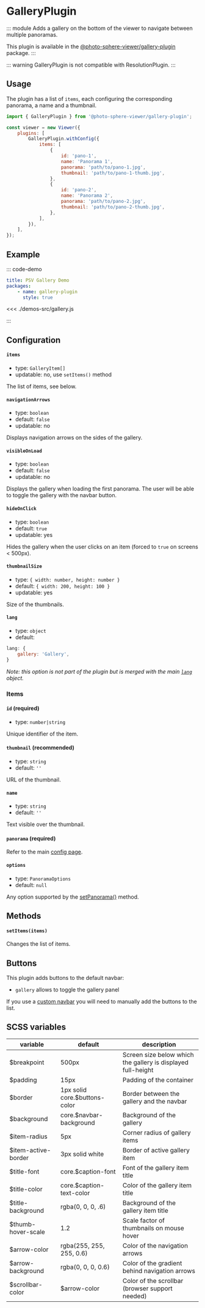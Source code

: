 # GalleryPlugin <Badge text="Styles"/>

<Badges module="gallery-plugin"/>

::: module
<ApiButton page="modules/GalleryPlugin.html"/>
Adds a gallery on the bottom of the viewer to navigate between multiple panoramas.

This plugin is available in the [@photo-sphere-viewer/gallery-plugin](https://www.npmjs.com/package/@photo-sphere-viewer/gallery-plugin) package.
:::

::: warning
GalleryPlugin is not compatible with ResolutionPlugin.
:::

## Usage

The plugin has a list of `items`, each configuring the corresponding panorama, a name and a thumbnail.

```js
import { GalleryPlugin } from '@photo-sphere-viewer/gallery-plugin';

const viewer = new Viewer({
    plugins: [
        GalleryPlugin.withConfig({
            items: [
                {
                    id: 'pano-1',
                    name: 'Panorama 1',
                    panorama: 'path/to/pano-1.jpg',
                    thumbnail: 'path/to/pano-1-thumb.jpg',
                },
                {
                    id: 'pano-2',
                    name: 'Panorama 2',
                    panorama: 'path/to/pano-2.jpg',
                    thumbnail: 'path/to/pano-2-thumb.jpg',
                },
            ],
        }),
    ],
});
```

## Example

::: code-demo

```yaml
title: PSV Gallery Demo
packages:
    - name: gallery-plugin
      style: true
```

<<< ./demos-src/gallery.js

:::

## Configuration

#### `items`

-   type: `GalleryItem[]`
-   updatable: no, use `setItems()` method

The list of items, see below.

#### `navigationArrows`

-   type: `boolean`
-   default: `false`
-   updatable: no

Displays navigation arrows on the sides of the gallery.

#### `visibleOnLoad`

-   type: `boolean`
-   default: `false`
-   updatable: no

Displays the gallery when loading the first panorama. The user will be able to toggle the gallery with the navbar button.

#### `hideOnClick`

-   type: `boolean`
-   default: `true`
-   updatable: yes

Hides the gallery when the user clicks on an item (forced to `true` on screens < 500px).

#### `thumbnailSize`

-   type: `{ width: number, height: number }`
-   default: `{ width: 200, height: 100 }`
-   updatable: yes

Size of the thumbnails.

#### `lang`

-   type: `object`
-   default:

```js
lang: {
    gallery: 'Gallery',
}
```

_Note: this option is not part of the plugin but is merged with the main [`lang`](../guide/config.md#lang) object._

### Items

#### `id` (required)

-   type: `number|string`

Unique identifier of the item.

#### `thumbnail` (recommended)

-   type: `string`
-   default: `''`

URL of the thumbnail.

#### `name`

-   type: `string`
-   default: `''`

Text visible over the thumbnail.

#### `panorama` (required)

Refer to the main [config page](../guide/config.md#panorama-required).

#### `options`

-   type: `PanoramaOptions`
-   default: `null`

Any option supported by the [setPanorama()](../guide/methods.md#setpanorama-panorama-options-promise) method.

## Methods

#### `setItems(items)`

Changes the list of items.

## Buttons

This plugin adds buttons to the default navbar:

-   `gallery` allows to toggle the gallery panel

If you use a [custom navbar](../guide/navbar.md) you will need to manually add the buttons to the list.

## SCSS variables

| variable            | default                       | description                                                  |
| ------------------- | ----------------------------- | ------------------------------------------------------------ |
| $breakpoint         | 500px                         | Screen size below which the gallery is displayed full-height |
| $padding            | 15px                          | Padding of the container                                     |
| $border             | 1px solid core.$buttons-color | Border between the gallery and the navbar                    |
| $background         | core.$navbar-background       | Background of the gallery                                    |
| $item-radius        | 5px                           | Corner radius of gallery items                               |
| $item-active-border | 3px solid white               | Border of active gallery item                                |
| $title-font         | core.$caption-font            | Font of the gallery item title                               |
| $title-color        | core.$caption-text-color      | Color of the gallery item title                              |
| $title-background   | rgba(0, 0, 0, .6)             | Background of the gallery item title                         |
| $thumb-hover-scale  | 1.2                           | Scale factor of thumbnails on mouse hover                    |
| $arrow-color        | rgba(255, 255, 255, 0.6)      | Color of the navigation arrows                               |
| $arrow-background   | rgba(0, 0, 0, 0.6)            | Color of the gradient behind navigation arrows               |
| $scrollbar-color    | $arrow-color                  | Color of the scrollbar (browser support needed)              |
